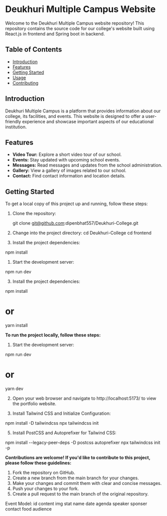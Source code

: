 # Deukhuri Multiple Campus Website

Welcome to the Deukhuri Multiple Campus website repository! This repository contains the source code for our college's website built using React.js in frontend and Spring boot in backend.

## Table of Contents

- [Introduction](#introduction)
- [Features](#features)
- [Getting Started](#getting-started)
- [Usage](#usage)
- [Contributing](#contributing)

## Introduction

Deukhuri Multiple Campus is a platform that provides information about our college, its facilities, and events. This website is designed to offer a user-friendly experience and showcase important aspects of our educational institution.

## Features

- **Video Tour:** Explore a short video tour of our school.
- **Events:** Stay updated with upcoming school events.
- **Messages:** Read messages and updates from the school administration.
- **Gallery:** View a gallery of images related to our school.
- **Contact:** Find contact information and location details.

## Getting Started

To get a local copy of this project up and running, follow these steps:

1. Clone the repository:

   git clone git@github.com:dipenbhat557/Deukhuri-College.git

2. Change into the project directory:
   cd Deukhuri-College
   cd frontend

3. Install the project dependencies:

npm install

1. Start the development server:

npm run dev

3. Install the project dependencies:

npm install

# or

yarn install

<!-- Usage -->

**To run the project locally, follow these steps:**

1. Start the development server:

npm run dev

# or

yarn dev

2. Open your web browser and navigate to http://localhost:5173/ to view the portfolio website.

3. Install Tailwind CSS and Initialize Configuration:

npm install -D tailwindcss
npx tailwindcss init

<!-- These commands install Tailwind CSS as a development dependency and initialize its configuration. -->

5. Install PostCSS and Autoprefixer for Tailwind CSS:

npm install --legacy-peer-deps -D postcss autoprefixer
npx tailwindcss init -p

<!-- Contributing -->

**Contributions are welcome! If you'd like to contribute to this project, please follow these guidelines:**

1. Fork the repository on GitHub.
2. Create a new branch from the main branch for your changes.
3. Make your changes and commit them with clear and concise messages.
4. Push your changes to your fork.
5. Create a pull request to the main branch of the original repository.


Event Model:
id
content
img
stat
name
date
agenda
speaker
sponser
contact
food
audience